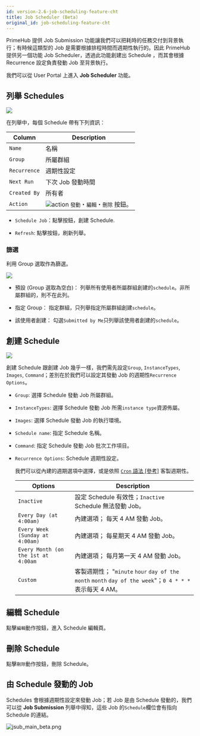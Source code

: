 ```yaml
---
id: version-2.6-job-scheduling-feature-cht
title: Job Scheduler (Beta)
original_id: job-scheduling-feature-cht
---
```


PrimeHub 提供 Job Submission 功能讓我們可以把耗時的任務交付到背景執行；有時候這類型的 Job 是需要根據排程時間而週期性執行的。因此 PrimeHub 提供另一個功能 Job Scheduler，透過此功能創建出 Schedule ，而其會根據 Recurrence 設定負責發動 Job 至背景執行。

我們可以從 User Portal 上進入 **Job Scheduler** 功能。

## 列舉 Schedules

![](assets/jscheduler_main_beta.png)

在列舉中，每個 Schedule 帶有下列資訊：

|Column|Description|
|------|-----------|
|`Name`|名稱|
|`Group`|所屬群組|
|`Recurrence`| 週期性設定|
|`Next Run`| 下次 Job 發動時間|
|`Created By`| 所有者|
|`Action`|![action](assets/jscheduler_action.png) `發動`・`編輯`・`刪除` 按鈕。 |

+ `Schedule Job`：點擊按鈕，創建 Schedule.

+ `Refresh`: 點擊按鈕，刷新列舉。

### 篩選


利用 Group 選取作為篩選。

![](assets/jsub_filter_beta_v26.png)

+ 預設 (Group 選取為空白)： 列舉所有使用者所屬群組創建的`schedule`。非所屬群組的，則不在此列。

+ 指定 Group： 指定群組，只列舉指定所屬群組創建`schedule`。

+ 該使用者創建： 勾選`Submitted by Me`只列舉該使用者創建的`schedule`。

## 創建 Schedule

![](assets/jscheduler_create_beta.png)

創建 Schedule 跟創建 Job 幾乎一樣，我們需先設定`Group`, `InstanceTypes`, `Images`, `Command`；差別在於我們可以設定其發動 Job 的週期性`Recurrence Options`。

+ `Group`: 選擇 Schedule 發動 Job 所屬群組。

+ `InstanceTypes`: 選擇 Schedule 發動 Job 所需`instance type`資源佈屬。

+ `Images`: 選擇 Schedule 發動 Job 的執行環境。

+ `Schedule name`: 指定 Schedule 名稱。

+ `Command`: 指定 Schedule 發動 Job 批次工作項目。

+ `Recurrence Options`: Schedule 週期性設定。

  我們可以從內建的週期選項中選擇，或是依照 [`Cron` 語法 [參考]](https://en.wikipedia.org/wiki/Cron) 客製週期性。
  
  |Options                            |Description                     |
  |-----------------------------------|--------------------------------|
  |`Inactive`                         | 設定 Schedule 有效性；`Inactive` Schedule 無法發動 Job。|
  |`Every Day (at 4:00am)`            | 內建選項； 每天 4 AM 發動 Job。|
  |`Every Week (Sunday at 4:00am)`    | 內建選項； 每星期天 4 AM 發動 Job。|
  |`Every Month (on the 1st at 4:00am`| 內建選項； 每月第一天 4 AM 發動 Job。|
  |`Custom`                           | 客製週期性； "`minute` `hour` `day of the month` `month` `day of the week`"；`0 4 * * *` 表示每天 4 AM。|

## 編輯 Schedule

點擊`編輯`動作按鈕，進入 Schedule 編輯頁。

## 刪除 Schedule

點擊`刪除`動作按鈕，刪除 Schedule。

## 由 Schedule 發動的 Job

Schedules 會根據週期性設定來發動 Job；若 Job 是由 Schedule 發動的，我們可以從 **Job Submission** 列舉中得知，這些 Job 的`Schedule`欄位會有指向 Schedule 的連結。

![jsub_main_beta.png](assets/jsub_main_beta_v26.png)
